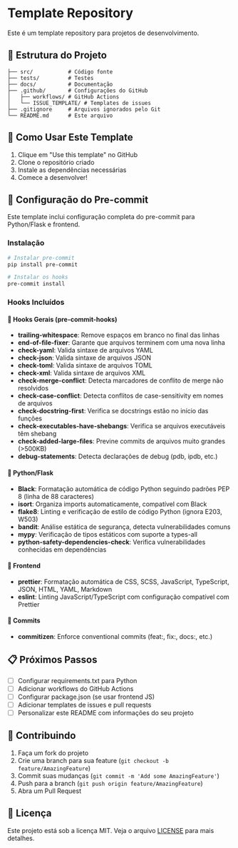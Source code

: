 # Template Repository

Este é um template repository para projetos de desenvolvimento.

## 📁 Estrutura do Projeto

```
├── src/           # Código fonte
├── tests/         # Testes
├── docs/          # Documentação
├── .github/       # Configurações do GitHub
│   ├── workflows/ # GitHub Actions
│   └── ISSUE_TEMPLATE/ # Templates de issues
├── .gitignore     # Arquivos ignorados pelo Git
└── README.md      # Este arquivo
```

## 🚀 Como Usar Este Template

1. Clique em "Use this template" no GitHub
2. Clone o repositório criado
3. Instale as dependências necessárias
4. Comece a desenvolver!

## 🔧 Configuração do Pre-commit

Este template inclui configuração completa do pre-commit para Python/Flask e frontend.

### Instalação

```bash
# Instalar pre-commit
pip install pre-commit

# Instalar os hooks
pre-commit install
```

### Hooks Incluídos

#### 🔧 **Hooks Gerais (pre-commit-hooks)**
- **trailing-whitespace**: Remove espaços em branco no final das linhas
- **end-of-file-fixer**: Garante que arquivos terminem com uma nova linha
- **check-yaml**: Valida sintaxe de arquivos YAML
- **check-json**: Valida sintaxe de arquivos JSON
- **check-toml**: Valida sintaxe de arquivos TOML
- **check-xml**: Valida sintaxe de arquivos XML
- **check-merge-conflict**: Detecta marcadores de conflito de merge não resolvidos
- **check-case-conflict**: Detecta conflitos de case-sensitivity em nomes de arquivos
- **check-docstring-first**: Verifica se docstrings estão no início das funções
- **check-executables-have-shebangs**: Verifica se arquivos executáveis têm shebang
- **check-added-large-files**: Previne commits de arquivos muito grandes (>500KB)
- **debug-statements**: Detecta declarações de debug (pdb, ipdb, etc.)

#### 🐍 **Python/Flask**
- **Black**: Formatação automática de código Python seguindo padrões PEP 8 (linha de 88 caracteres)
- **isort**: Organiza imports automaticamente, compatível com Black
- **flake8**: Linting e verificação de estilo de código Python (ignora E203, W503)
- **bandit**: Análise estática de segurança, detecta vulnerabilidades comuns
- **mypy**: Verificação de tipos estáticos com suporte a types-all
- **python-safety-dependencies-check**: Verifica vulnerabilidades conhecidas em dependências

#### 🎨 **Frontend**
- **prettier**: Formatação automática de CSS, SCSS, JavaScript, TypeScript, JSON, HTML, YAML, Markdown
- **eslint**: Linting JavaScript/TypeScript com configuração compatível com Prettier

#### 📝 **Commits**
- **commitizen**: Enforce conventional commits (feat:, fix:, docs:, etc.)

## 📋 Próximos Passos

- [ ] Configurar requirements.txt para Python
- [ ] Adicionar workflows do GitHub Actions
- [ ] Configurar package.json (se usar frontend JS)
- [ ] Adicionar templates de issues e pull requests
- [ ] Personalizar este README com informações do seu projeto

## 🤝 Contribuindo

1. Faça um fork do projeto
2. Crie uma branch para sua feature (`git checkout -b feature/AmazingFeature`)
3. Commit suas mudanças (`git commit -m 'Add some AmazingFeature'`)
4. Push para a branch (`git push origin feature/AmazingFeature`)
5. Abra um Pull Request

## 📄 Licença

Este projeto está sob a licença MIT. Veja o arquivo [LICENSE](LICENSE) para mais detalhes.